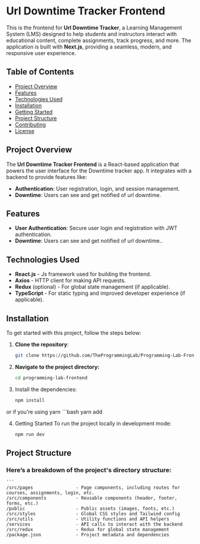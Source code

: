 # Url Downtime Tracker Frontend

This is the frontend for **Url Downtime Tracker**, a Learning Management System (LMS) designed to help students and instructors interact with educational content, complete assignments, track progress, and more. The application is built with **Next.js**, providing a seamless, modern, and responsive user experience.

## Table of Contents

- [Project Overview](#project-overview)
- [Features](#features)
- [Technologies Used](#technologies-used)
- [Installation](#installation)
- [Getting Started](#getting-started)
- [Project Structure](#project-structure)
- [Contributing](#contributing)
- [License](#license)

## Project Overview

The **Url Downtime Tracker Frontend** is a React-based application that powers the user interface for the Downtime tracker app. It integrates with a backend to provide features like:

- **Authentication**: User registration, login, and session management.
- **Downtime**: Users can see and get notified of url downtime.

## Features
- **User Authentication**: Secure user login and registration with JWT authentication.
- **Downtime**: Users can see and get notified of url downtime..

## Technologies Used

- **React.js** - Js framework used for building the frontend.
- **Axios** - HTTP client for making API requests.
- **Redux** (optional) - For global state management (if applicable).
- **TypeScript** - For static typing and improved developer experience (if applicable).

## Installation

To get started with this project, follow the steps below:

1. **Clone the repository**:

   ```bash
   git clone https://github.com/TheProgrammingLab/Programming-Lab-Frontend.git


2. **Navigate to the project directory:**
    ```bash
    cd programming-lab-frontend

3. Install the dependencies:
    ```bash
    npm install

or if you're using yarn
    ```bash
    yarn add

4. Getting Started
To run the project locally in development mode:
    ```bash
    npm run dev

## Project Structure
### Here’s a breakdown of the project's directory structure:
    ```
    /src/pages                - Page components, including routes for courses, assignments, login, etc.
    /src/components           - Reusable components (header, footer, forms, etc.)
    /public                   - Public assets (images, fonts, etc.)
    /src/styles               - Global CSS styles and Tailwind config
    /src/utils                - Utility functions and API helpers
    /services                 - API calls to interact with the backend
    /src/redux                - Redux for global state management
    /package.json             - Project metadata and dependencies
